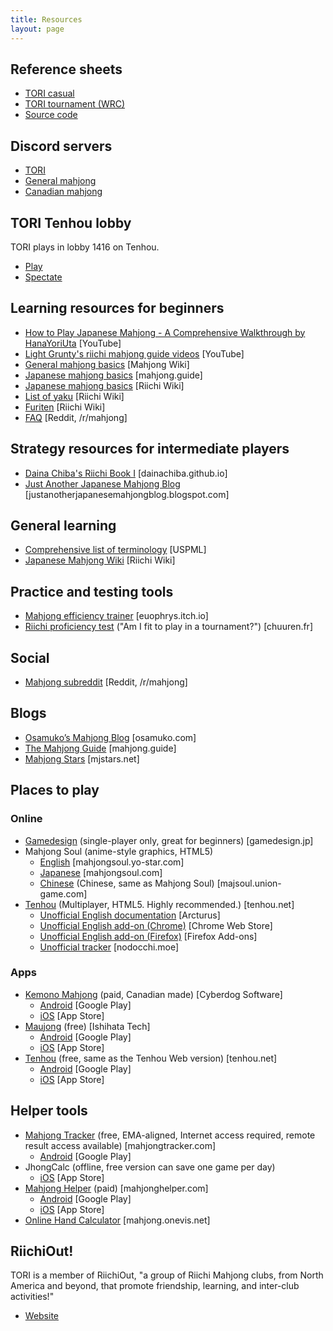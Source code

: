 ```yaml
---
title: Resources
layout: page
---
```


## Reference sheets

* [TORI casual](https://github.com/toronto-riichi-club/reference-sheet/releases/download/v2.1.0/riichi-refsheet-2.1.0.pdf)
* [TORI tournament (WRC)](https://github.com/toronto-riichi-club/reference-sheet/releases/download/v2.1.0/wrc-refsheet-2.1.0.pdf)
* [Source code](https://github.com/toronto-riichi-club/reference-sheet)

## Discord servers

* [TORI](https://discord.gg/S4SxKgw)
* [General mahjong](https://discord.gg/NZ4XEVP)
* [Canadian mahjong](https://discord.gg/2Jxy4M5)

## TORI Tenhou lobby

TORI plays in lobby 1416 on Tenhou.

* [Play](http://tenhou.net/0/?L1416)
* [Spectate](http://tenhou.net/0/wg/?L1416)

## Learning resources for beginners

* [How to Play Japanese Mahjong - A Comprehensive Walkthrough by HanaYoriUta](https://www.youtube.com/watch?v=hlnC2rgIPrc) [YouTube]
* [Light Grunty's riichi mahjong guide videos](https://www.youtube.com/channel/UC2E_GfC7EwgBrYtbDzonZew) [YouTube]
* [General mahjong basics](http://mahjong.wikidot.com/basic-rules) [Mahjong Wiki]
* [Japanese mahjong basics](https://mahjong.guide/a-beginners-guide-to-riichi-mahjong/) [mahjong.guide]
* [Japanese mahjong basics](http://riichi.wiki/Japanese_mahjong) [Riichi Wiki]
* [List of yaku](http://riichi.wiki/List_of_yaku) [Riichi Wiki]
* [Furiten](http://riichi.wiki/Furiten) [Riichi Wiki]
* [FAQ](https://reddit.com/r/Mahjong/comments/cdg75k/riichi_japanese_mahjong_faq/) [Reddit, /r/mahjong]

## Strategy resources for intermediate players

* [Daina Chiba's Riichi Book I](https://dainachiba.github.io/RiichiBooks/) [dainachiba.github.io]
* [Just Another Japanese Mahjong Blog](http://justanotherjapanesemahjongblog.blogspot.com/) [justanotherjapanesemahjongblog.blogspot.com]

## General learning

* [Comprehensive list of terminology](http://uspml.com/documents/japanese_mahjong_guide_v103.pdf) [USPML]
* [Japanese Mahjong Wiki](http://riichi.wiki/) [Riichi Wiki]

## Practice and testing tools

* [Mahjong efficiency trainer](https://euophrys.itch.io/mahjong-efficiency-trainer) [euophrys.itch.io]
* [Riichi proficiency test](http://www.chuuren.fr/vrac/test/?ln=en) ("Am I fit to play in a tournament?") [chuuren.fr]

## Social

* [Mahjong subreddit](https://www.reddit.com/r/mahjong) [Reddit, /r/mahjong]

## Blogs

* [Osamuko’s Mahjong Blog](https://osamuko.com/) [osamuko.com]
* [The Mahjong Guide](https://mahjong.guide/) [mahjong.guide]
* [Mahjong Stars](https://www.mjstars.net/) [mjstars.net]

## Places to play

### Online

* [Gamedesign](https://www.gamedesign.jp/flash/mahjong/mahjong_e.html) (single-player only, great for beginners) [gamedesign.jp]
* Mahjong Soul (anime-style graphics, HTML5)
  * [English](https://mahjongsoul.yo-star.com/) [mahjongsoul.yo-star.com]
  * [Japanese](https://mahjongsoul.com/) [mahjongsoul.com]
  * [Chinese](http://majsoul.union-game.com/) (Chinese, same as Mahjong Soul) [majsoul.union-game.com]
* [Tenhou](http://tenhou.net/0) (Multiplayer, HTML5. Highly recommended.) [tenhou.net]
  * [Unofficial English documentation](http://arcturus.su/tenhou/) [Arcturus]
  * [Unofficial English add-on (Chrome)](https://chrome.google.com/webstore/detail/tenhou-english-ui/cbomnmkpjmleifejmnjhfnfnpiileiin) [Chrome Web Store]
  * [Unofficial English add-on (Firefox)](https://addons.mozilla.org/en-US/firefox/addon/tenhou-english) [Firefox Add-ons]
  * [Unofficial tracker](https://nodocchi.moe/) [nodocchi.moe]

### Apps

* [Kemono Mahjong](http://cyberdog.ca/kemono-mahjong/) (paid, Canadian made) [Cyberdog Software]
  * [Android](https://play.google.com/store/apps/details?id=com.kemonomahjong.app&hl=en_CA) [Google Play]
  * [iOS](https://apps.apple.com/ca/app/kemono-mahjong/id1207602683) [App Store]
* [Maujong](http://www.ishihata-tech.com/) (free) [Ishihata Tech]
  * [Android](https://play.google.com/store/apps/details?id=com.ishihata_tech.android.mj2) [Google Play]
  * [iOS](https://itunes.apple.com/ca/app/maujong!/id731784043) [App Store]
* [Tenhou](http://tenhou.net/) (free, same as the Tenhou Web version) [tenhou.net]
  * [Android](https://play.google.com/store/apps/details?id=net.tenhou.WebBrowser20161220&hl=en_US) [Google Play]
  * [iOS](https://itunes.apple.com/ca/app/tian-feng/id1187938169) [App Store]

## Helper tools

* [Mahjong Tracker](https://mahjongtracker.com/) (free, EMA-aligned, Internet access required, remote result access available) [mahjongtracker.com]
  * [Android](https://play.google.com/store/apps/details?id=com.mahjongtracker.androidapp) [Google Play]
* JhongCalc (offline, free version can save one game per day)
  * [iOS](https://itunes.apple.com/ca/app/jhongcalc/id1067494143?mt=8) [App Store]
* [Mahjong Helper](http://www.mahjonghelper.com/) (paid) [mahjonghelper.com]
  * [Android](https://play.google.com/store/apps/details?id=com.mahjonghelper.android) [Google Play]
  * [iOS](http://itunes.apple.com/lv/app/mahjong-helper/id380864349?mt=8) [App Store]
* [Online Hand Calculator](http://mahjong.onevis.net/) [mahjong.onevis.net]

## RiichiOut!

TORI is a member of RiichiOut, "a group of Riichi Mahjong clubs, from North America and beyond, that promote friendship, learning, and inter-club activities!"

* [Website](http://riichiout.com/)
